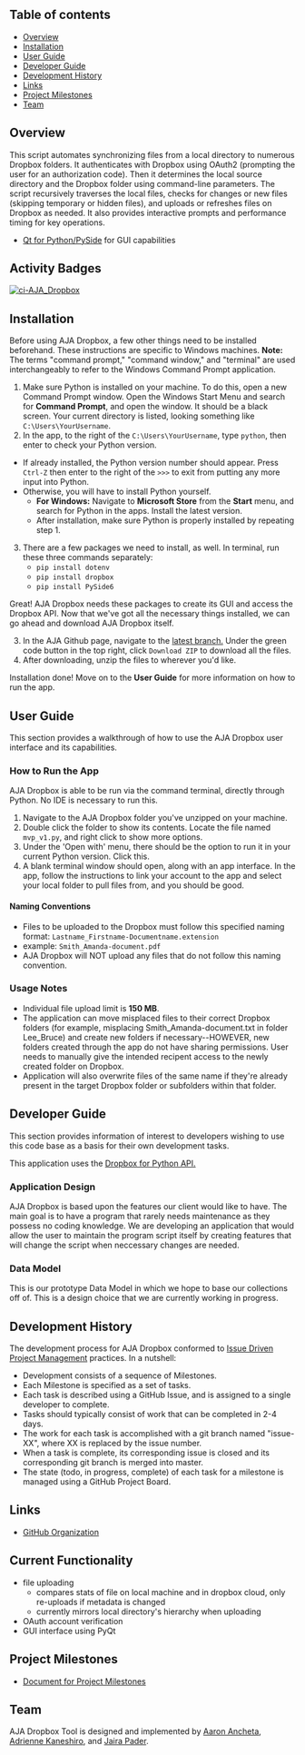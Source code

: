 ## Table of contents

* [Overview](#overview)
* [Installation](#installation)
* [User Guide](#user-guide)
* [Developer Guide](#developer-guide)
* [Development History](#development-history)
* [Links](#links)
* [Project Milestones](#project-milestones)
* [Team](#team)

## Overview
This script automates synchronizing files from a local directory to numerous Dropbox folders. It authenticates with Dropbox using OAuth2 (prompting the user for an authorization code). Then it determines the local source directory and the Dropbox folder using command-line parameters. The script recursively traverses the local files, checks for changes or new files (skipping temporary or hidden files), and uploads or refreshes files on Dropbox as needed. It also provides interactive prompts and performance timing for key operations.

* [Qt for Python/PySide](https://wiki.qt.io/Qt_for_Python) for GUI capabilities

## Activity Badges
[![ci-AJA_Dropbox](https://github.com/kalo-stems/kalo-kode/actions/workflows/ci.yml/badge.svg)](https://github.com/kalo-stems/kalo-kode/actions/workflows/ci.yml)

## Installation
Before using AJA Dropbox, a few other things need to be installed beforehand. These instructions are specific to Windows machines.
**Note:** The terms "command prompt," "command window," and "terminal" are used interchangeably to refer to the Windows Command Prompt application.

1. Make sure Python is installed on your machine. To do this, open a new Command Prompt window. Open the Windows Start Menu and search for **Command Prompt**, and open the window. It should be a black screen. Your current directory is listed, looking something like `C:\Users\YourUsername`.
2.  In the app, to the right of the `C:\Users\YourUsername`, type `python`, then enter to check your Python version.
   * If already installed, the Python version number should appear. Press `Ctrl-Z` then enter to the right of the `>>>` to exit from putting any more input into Python.
   * Otherwise, you will have to install Python yourself.
      * **For Windows:** Navigate to **Microsoft Store** from the **Start** menu, and search for Python in the apps. Install the latest version.
      * After installation, make sure Python is properly installed by repeating step 1. 
3. There are a few packages we need to install, as well. In terminal, run these three commands separately:
   * `pip install dotenv`
   * `pip install dropbox`
   * `pip install PySide6`

Great! AJA Dropbox needs these packages to create its GUI and access the Dropbox API. Now that we've got all the necessary things installed, we can go ahead and download AJA Dropbox itself.

3. In the AJA Github page, navigate to the [latest branch.](https://github.com/ICS496/aja-dropbox.github.io/tree/main_app_0.5) Under the green code button in the top right, click `Download ZIP` to download all the files.
4. After downloading, unzip the files to wherever you'd like.

Installation done! Move on to the **User Guide** for more information on how to run the app.

## User Guide
This section provides a walkthrough of how to use the AJA Dropbox user interface and its capabilities.

### How to Run the App
AJA Dropbox is able to be run via the command terminal, directly through Python. No IDE is necessary to run this.

1. Navigate to the AJA Dropbox folder you've unzipped on your machine.
2. Double click the folder to show its contents. Locate the file named `mvp_v1.py`, and right click to show more options.
3. Under the 'Open with' menu, there should be the option to run it in your current Python version. Click this.
4. A blank terminal window should open, along with an app interface. In the app, follow the instructions to link your account to the app and select your local folder to pull files from, and you should be good.

#### Naming Conventions
* Files to be uploaded to the Dropbox must follow this specified naming format: `Lastname_Firstname-Documentname.extension`
* example: `Smith_Amanda-document.pdf`
* AJA Dropbox will NOT upload any files that do not follow this naming convention.

### Usage Notes
* Individual file upload limit is **150 MB**.
* The application can move misplaced files to their correct Dropbox folders (for example, misplacing Smith_Amanda-document.txt in folder Lee_Bruce) and create new folders if necessary--HOWEVER, new folders created through the app do not have sharing permissions. User needs to manually give the intended recipent access to the newly created folder on Dropbox.
* Application will also overwrite files of the same name if they're already present in the target Dropbox folder or subfolders within that folder.

## Developer Guide
This section provides information of interest to developers wishing to use this code base as a basis for their own development tasks.

This application uses the [Dropbox for Python API.](https://dropbox-sdk-python.readthedocs.io/en/latest/index.html)

### Application Design
AJA Dropbox is based upon the features our client would like to have. The main goal is to have a program that rarely needs maintenance as they possess no coding knowledge. We are developing an application that would allow the user to maintain the program script itself by creating features that will change the script when neccessary changes are needed. 

### Data Model
This is our prototype Data Model in which we hope to base our collections off of. This is a design choice that we are currently working in progress.

## Development History 
The development process for AJA Dropbox conformed to [Issue Driven Project Management](http://courses.ics.hawaii.edu/ics314f19/modules/project-management/) practices. In a nutshell:

* Development consists of a sequence of Milestones.
* Each Milestone is specified as a set of tasks.
* Each task is described using a GitHub Issue, and is assigned to a single developer to complete.
* Tasks should typically consist of work that can be completed in 2-4 days.
* The work for each task is accomplished with a git branch named "issue-XX", where XX is replaced by the issue number.
* When a task is complete, its corresponding issue is closed and its corresponding git branch is merged into master.
* The state (todo, in progress, complete) of each task for a milestone is managed using a GitHub Project Board.

## Links
* [GitHub Organization](https://github.com/ICS496/aja-dropbox.github.io)

## Current Functionality
* file uploading
    * compares stats of file on local machine and in dropbox cloud, only re-uploads if metadata is changed
    * currently mirrors local directory's hierarchy when uploading
* OAuth account verification
* GUI interface using PyQt

## Project Milestones
* [Document for Project Milestones](https://docs.google.com/document/d/1C_hqmui0HNR1qMXpn6Xv6I94yqdIzfGoaImK_YHulBg/edit?usp=sharing)

  
## Team
AJA Dropbox Tool is designed and implemented by [Aaron Ancheta](https://aaron-ancheta.github.io/), [Adrienne Kaneshiro](https://amkanesh.github.io/), and [Jaira Pader](https://jairabp.github.io/).
